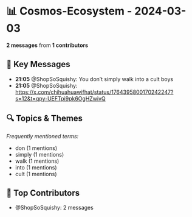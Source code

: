 # 📊 Cosmos-Ecosystem - 2024-03-03
**2 messages** from **1 contributors**

## 💬 Key Messages
- **21:05** @ShopSoSquishy: You don’t simply walk into a cult boys
- **21:05** @ShopSoSquishy: https://x.com/chihuahuawifhat/status/1764395800170242247?s=12&t=qpy-UEFTpi9pk6OgHZwivQ

## 🔍 Topics & Themes
*Frequently mentioned terms:*
- don (1 mentions)
- simply (1 mentions)
- walk (1 mentions)
- into (1 mentions)
- cult (1 mentions)

## 👥 Top Contributors
- @ShopSoSquishy: 2 messages